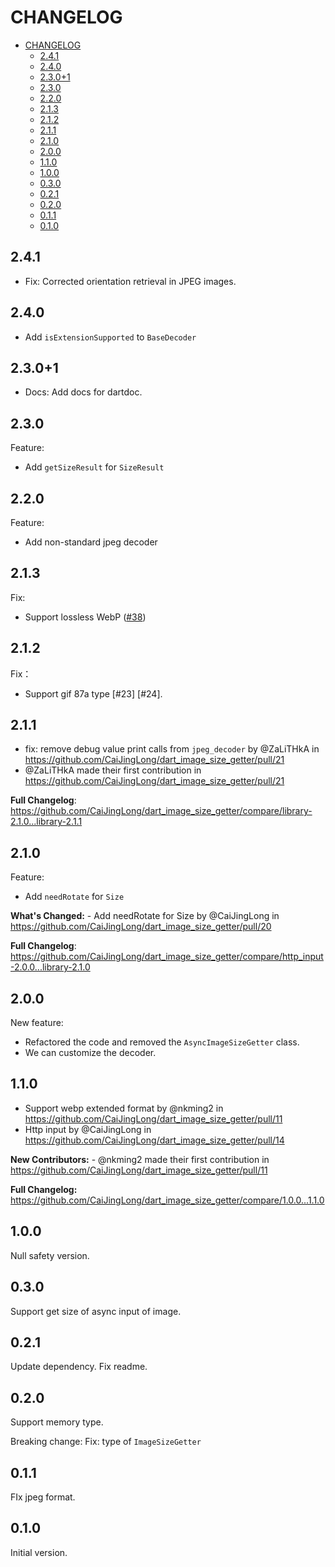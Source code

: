 # CHANGELOG

- [CHANGELOG](#changelog)
  - [2.4.1](#241)
  - [2.4.0](#240)
  - [2.3.0+1](#2301)
  - [2.3.0](#230)
  - [2.2.0](#220)
  - [2.1.3](#213)
  - [2.1.2](#212)
  - [2.1.1](#211)
  - [2.1.0](#210)
  - [2.0.0](#200)
  - [1.1.0](#110)
  - [1.0.0](#100)
  - [0.3.0](#030)
  - [0.2.1](#021)
  - [0.2.0](#020)
  - [0.1.1](#011)
  - [0.1.0](#010)

## 2.4.1

- Fix: Corrected orientation retrieval in JPEG images.

## 2.4.0

- Add `isExtensionSupported` to `BaseDecoder`

## 2.3.0+1

- Docs: Add docs for dartdoc.

## 2.3.0

Feature:

- Add `getSizeResult` for `SizeResult`

## 2.2.0

Feature:

- Add non-standard jpeg decoder

## 2.1.3

Fix:

- Support lossless WebP ([#38](https://github.com/CaiJingLong/dart_image_size_getter/issues/38))

## 2.1.2

Fix：

- Support gif 87a type [#23] [#24].

## 2.1.1

- fix: remove debug value print calls from `jpeg_decoder` by @ZaLiTHkA in <https://github.com/CaiJingLong/dart_image_size_getter/pull/21>
- @ZaLiTHkA made their first contribution in <https://github.com/CaiJingLong/dart_image_size_getter/pull/21>

**Full Changelog**: <https://github.com/CaiJingLong/dart_image_size_getter/compare/library-2.1.0...library-2.1.1>

## 2.1.0

Feature:

- Add `needRotate` for `Size`

**What's Changed:** - Add needRotate for Size by @CaiJingLong in <https://github.com/CaiJingLong/dart_image_size_getter/pull/20>

**Full Changelog**: <https://github.com/CaiJingLong/dart_image_size_getter/compare/http_input-2.0.0...library-2.1.0>

## 2.0.0

New feature:

- Refactored the code and removed the `AsyncImageSizeGetter` class.
- We can customize the decoder.

## 1.1.0

- Support webp extended format by @nkming2 in <https://github.com/CaiJingLong/dart_image_size_getter/pull/11>
- Http input by @CaiJingLong in <https://github.com/CaiJingLong/dart_image_size_getter/pull/14>

**New Contributors:** - @nkming2 made their first contribution in <https://github.com/CaiJingLong/dart_image_size_getter/pull/11>

**Full Changelog:** <https://github.com/CaiJingLong/dart_image_size_getter/compare/1.0.0...1.1.0>

## 1.0.0

Null safety version.

## 0.3.0

Support get size of async input of image.

## 0.2.1

Update dependency.
Fix readme.

## 0.2.0

Support memory type.

Breaking change:
Fix: type of `ImageSizeGetter`

## 0.1.1

FIx jpeg format.

## 0.1.0

Initial version.
